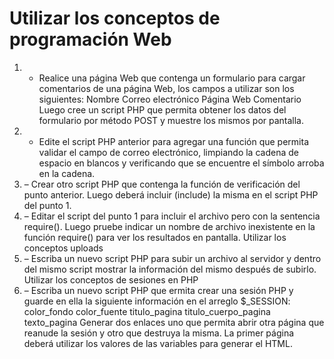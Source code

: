 # Utilizar los conceptos de programación Web
1. - Realice una página Web que contenga un formulario para cargar comentarios de una
página Web, los campos a utilizar son los siguientes:
Nombre
Correo electrónico
Página Web
Comentario
Luego cree un script PHP que permita obtener los datos del formulario por método POST y
muestre los mismos por pantalla.
2. - Edite el script PHP anterior para agregar una función que permita validar el campo de
correo electrónico, limpiando la cadena de espacio en blancos y verificando que se encuentre el
símbolo arroba en la cadena.
3. – Crear otro script PHP que contenga la función de verificación del punto anterior. Luego
deberá incluir (include) la misma en el script PHP del punto 1.
4. – Editar el script del punto 1 para incluir el archivo pero con la sentencia require(). Luego
pruebe indicar un nombre de archivo inexistente en la función require() para ver los resultados en
pantalla.
Utilizar los conceptos uploads
5. – Escriba un nuevo script PHP para subir un archivo al servidor y dentro del mismo
script mostrar la información del mismo después de subirlo.
Utilizar los conceptos de sesiones en PHP
6. – Escriba un nuevo script PHP que ermita crear una sesión PHP y guarde en ella la
siguiente información en el arreglo $_SESSION:
color_fondo
color_fuente
titulo_pagina
titulo_cuerpo_pagina
texto_pagina
Generar dos enlaces uno que permita abrir otra página que reanude la sesión y otro que
destruya la misma. La primer página deberá utilizar los valores de las variables para generar el
HTML.
